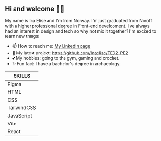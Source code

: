 ## Hi and welcome 👋✨

My name is Ina Elise and I'm from Norway. I'm just graduated from Noroff with a higher professional degree in Front-end development.
I've always had an interest in design and tech so why not mix it together? I'm excited to learn new things!

- 📫 How to reach me: [My LinkedIn page](https://www.linkedin.com/in/ina-elise-flom-b55433311/)
- 💾 My latest project: https://github.com/Inaelise/FED2-PE2
- 💕 My hobbies: going to the gym, gaming and crochet.
- ✨ Fun fact: I have a bachelor's degree in archaeology.

|     SKILLS    |
|---------------|
|     Figma     |
|      HTML     |
|      CSS      |
|  TailwindCSS  |
|   JavaScript  |
|     Vite      |
|     React     |
